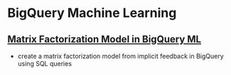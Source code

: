 # BigQuery Machine Learning
## [Matrix Factorization Model in BigQuery ML](https://github.com/ThatLd/BigQuery_ML_matrix_factorization_model/blob/main/recommendation_system_on_e_commerce_data_using_BigQuery_ML.ipynb)
+ create a matrix factorization model from implicit feedback in BigQuery using SQL queries
